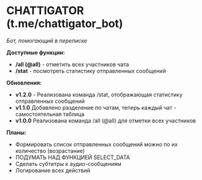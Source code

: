 # CHATTIGATOR (t.me/chattigator_bot)
*Бот, помогающий в переписке*

__Доступные функции:__
- __/all (@all)__ - отметить всех участников чата
- __/stat__ - посмотреть статистику отправленных сообщений

__Обновления:__
- __v1.2.0__ - Реализована команда /stat, отображающая статистику отправленных сообщений
- __v1.1.0__ Добавлено разделение по чатам, теперь каждый чат - самостоятельная таблица
- __v1.0.0__ Реализована команда /all (@all) для отметки всех участников

__Планы:__
- Формировать список отправленных сообщений можно по их количество (возрастание)
- ПОДУМАТЬ НАД ФУНКЦИЕЙ SELECT_DATA
- Сделать субтитры к аудио-сообщениям
- Логирование всех действий
